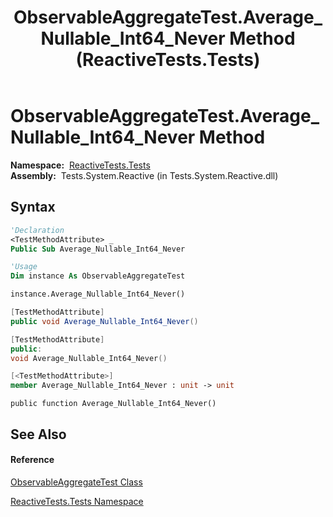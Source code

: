 ﻿---
title: ObservableAggregateTest.Average_Nullable_Int64_Never Method  (ReactiveTests.Tests)
TOCTitle: Average_Nullable_Int64_Never Method
ms:assetid: M:ReactiveTests.Tests.ObservableAggregateTest.Average_Nullable_Int64_Never
ms:mtpsurl: https://msdn.microsoft.com/en-us/library/reactivetests.tests.observableaggregatetest.average_nullable_int64_never(v=VS.103)
ms:contentKeyID: 36619388
ms.date: 06/28/2011
mtps_version: v=VS.103
f1_keywords:
- ReactiveTests.Tests.ObservableAggregateTest.Average_Nullable_Int64_Never
dev_langs:
- CSharp
- JScript
- VB
- FSharp
- c++
---

# ObservableAggregateTest.Average\_Nullable\_Int64\_Never Method

**Namespace:**  [ReactiveTests.Tests](hh289046\(v=vs.103\).md)  
**Assembly:**  Tests.System.Reactive (in Tests.System.Reactive.dll)

## Syntax

``` vb
'Declaration
<TestMethodAttribute> _
Public Sub Average_Nullable_Int64_Never
```

``` vb
'Usage
Dim instance As ObservableAggregateTest

instance.Average_Nullable_Int64_Never()
```

``` csharp
[TestMethodAttribute]
public void Average_Nullable_Int64_Never()
```

``` c++
[TestMethodAttribute]
public:
void Average_Nullable_Int64_Never()
```

``` fsharp
[<TestMethodAttribute>]
member Average_Nullable_Int64_Never : unit -> unit 
```

``` jscript
public function Average_Nullable_Int64_Never()
```

## See Also

#### Reference

[ObservableAggregateTest Class](hh314823\(v=vs.103\).md)

[ReactiveTests.Tests Namespace](hh289046\(v=vs.103\).md)

